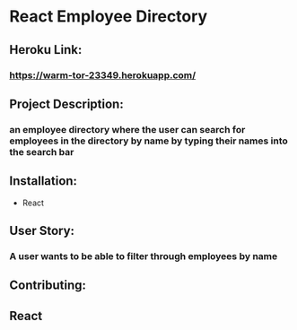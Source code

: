 # React Employee Directory 
## Heroku Link: 
### https://warm-tor-23349.herokuapp.com/
## Project Description: 
### an employee directory where the user can search for employees in the directory by name by typing their names into the search bar 
## Installation:
* React 
## User Story: 
### A user wants to be able to filter through employees by name 
## Contributing: 
## React 

